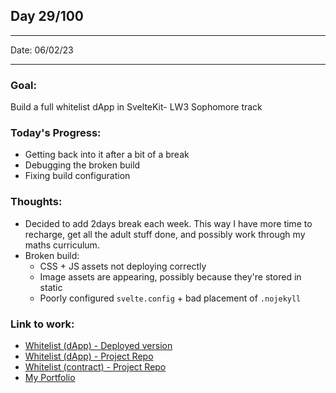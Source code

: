 ## Day 29/100

---

Date: 06/02/23

---

### Goal: 

Build a full whitelist dApp in SvelteKit- LW3 Sophomore track

### **Today's Progress**: 

- Getting back into it after a bit of a break
- Debugging the broken build
- Fixing build configuration

### **Thoughts**: 

- Decided to add 2days break each week. This way I have more time to recharge, get all the adult stuff done, and possibly work through my maths curriculum.
- Broken build: 
    - CSS + JS assets not deploying correctly
    - Image assets are appearing, possibly because they're stored in static
    - Poorly configured `svelte.config` + bad placement of `.nojekyll`


### **Link to work:** 
- [Whitelist (dApp) - Deployed version](https://activate-glacier-instinct.github.io/whitelist-dapp-svelte--lw3/)
- [Whitelist (dApp) - Project Repo](https://github.com/activate-glacier-instinct/whitelist-dapp-svelte--lw3)
- [Whitelist (contract) - Project Repo](https://github.com/activate-glacier-instinct/whitelist-contract-foundry--lw3)
- [My Portfolio](https://activate-glacier-instinct.github.io/)